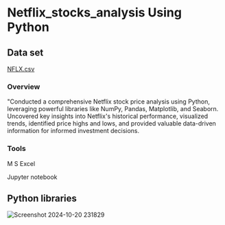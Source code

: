 # Netflix_stocks_analysis Using Python

## Data set

[NFLX.csv](https://github.com/user-attachments/files/17451488/NFLX.csv)

### Overview

"Conducted a comprehensive Netflix stock price analysis using Python, leveraging powerful libraries like NumPy, Pandas, Matplotlib, and Seaborn. Uncovered key insights into Netflix's historical performance, visualized trends, identified price highs and lows, and provided valuable data-driven information for informed investment decisions.

### Tools

M S Excel

Jupyter notebook

## Python libraries
![Screenshot 2024-10-20 231829](https://github.com/user-attachments/assets/10803834-21bc-498c-b7ae-5dc4ec1fbcc3)


